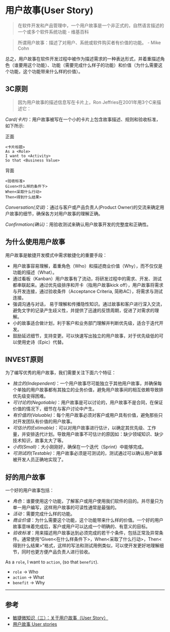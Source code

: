 # 用户故事(User Story)

> 在软件开发和产品管理中，一个用户故事是一个非正式的，自然语言描述的一个或多个软件系统功能 - 维基百科

> 所谓用户故事：描述了对用户、系统或软件购买者有价值的功能。 - Mike Cohn

总之，用户故事在软件开发过程中被作为描述需求的一种表达形式，并着重描述角色（谁要用这个功能）、功能（需要完成什么样子的功能）和价值（为什么需要这个功能，这个功能带来什么样的价值）。

## 3C原则

> 因为用户故事的描述信息写在卡片上，Ron Jeffries在2001年用3个C来描述它：

*Card(卡⽚)*：用户故事被写在一个小的卡片上包含故事描述、规则和验收标准，如下所示:

正面

```
<卡片标题>
As a <Role>
I want to <Activity>
So that <Business Value>
```

背面

```
<验收标准>
Given<什么样的条件下>
When<采取什么行动>
Then<得到什么结果>
```

*Conversation(交谈)*：通过与客户或产品负责人(Product Owner)的交流来确定用户故事的细节，确保各方对用户故事的理解正确。

*Confirmation(确认)*：用验收测试来确认用户故事开发的完整度和正确性。

## 为什么使用用户故事

用户故事是敏捷开发模式中需求敏捷化的重要手段：

- 用户故事容易理解，着重角色（Who）和描述商业价值（Why），而不仅仅是功能的描述（What）。
- 通过看板（Kanban）用户故事有了流动，将研发过程中的需求、开发、测试都串联起来。通过优先级排序和开卡（指用户故事kick off），用户故事将需求与开发连接，通过验收条件（Acceptance Criteria, 简称AC），将需求与测试连接。
- 强调沟通与对话， 易于理解和传播隐性知识。通过故事和客户进行深入交流，避免文字的记录产生歧义性，并提供了迅速的反馈周期，促进了对需求的理解。
- 小的故事适合做计划，利于客户和业务部门理解并判断优先级，适合于迭代开发。
- 鼓励延迟细节，支持变更。可以快速写出独立的用户故事，对于优先级低的可以使用史诗（Epic）代替。

## INVEST原则

为了编写优秀的用户故事，我们需要关注下面六个特征：

- *独立的(Independent)*：一个用户故事尽可能独立于其他用户故事，并确保每个单独的用户故事都有其独立的业务价值，避免用户故事间的相互依赖导致排优先级变得困难。
- *可讨论的(Negotiable)*：用户故事是可以讨论的，用户故事不是合同，在保证价值的情况下，细节在与客户讨论中产生。
- *有价值的(Valuable)*：每个用户故事必须对客户或用户具有价值，避免那些只对开发团队有价值的用户故事。
- *可估计的(Estimable)*：可以对用户故事进⾏估计，以确定其优先级、工作量，并安排迭代计划。导致用户故事不可估计的原因如：缺少领域知识、缺少技术知识，故事太大了等。
- *小的(Small)*：大小刚刚好，确保在一个迭代（Sprint）中能够完成。
- *可测试的(Testable)*：用户故事必须是可测试的，测试通过可以确认用户故事被开发人员正确地实现了。

## 好的用户故事

一个好的用户故事包括：

- *角色*：谁要使用这个功能，了解客户或用户使用我们软件的目的。并尽量只为单一用户编写，这样用户故事的可读性通常是最强的。
- *活动*：需要完成什么样的功能。
- *商业价值*：为什么需要这个功能，这个功能带来什么样的价值。一个好的用户故事意味着完成后，客户或用户可以达成一个明确的、有意义的目标。
- *验收标准*：用来描述用户故事达到必须完成的若干个条件，包括正常及异常条件。通常使用“Given<在什么样条件下>，When<采取了什么行动>，Then<得到什么结果>”格式，这样的写法和测试用例类似，可以使开发更好地理解细节，同时也更方便产品负责人进行验收。

As a `role`, I want to `action`, (so that `benefit`).

- `role` -> Who
- `action` -> What
- `benefit` -> Why

--------------------------------------------------------

## 参考

- [敏捷微知识（三）：关于用户故事（User Story）](https://zhuanlan.zhihu.com/p/480197192)
- [用户故事 User stories](https://zhuanlan.zhihu.com/p/105986421)
